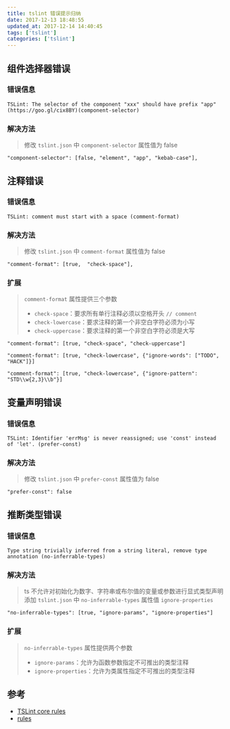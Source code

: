 ```yaml
---
title: tslint 错误提示归纳
date: 2017-12-13 18:48:55
updated_at: 2017-12-14 14:40:45
tags: ['tslint']
categories: ['tslint']
---
```


## 组件选择器错误
### 错误信息

```
TSLint: The selector of the component "xxx" should have prefix "app" (https://goo.gl/cix8BY)(component-selector)
```
### 解决方法    
>   修改 `tslint.json` 中 `component-selector` 属性值为 false
    
```
"component-selector": [false, "element", "app", "kebab-case"],
```

## 注释错误
### 错误信息

```
TSLint: comment must start with a space (comment-format)
```

### 解决方法
>   修改 `tslint.json` 中 `comment-format` 属性值为 false

```
"comment-format": [true,  "check-space"],  
```

### 扩展
>   `comment-format` 属性提供三个参数
>   *   `check-space`：要求所有单行注释必须以空格开头 `// comment`
>   *   `check-lowercase`：要求注释的第一个非空白字符必须为小写
>   *   `check-uppercase`：要求注释的第一个非空白字符必须是大写

```
"comment-format": [true, "check-space", "check-uppercase"]
```
```
"comment-format": [true, "check-lowercase", {"ignore-words": ["TODO", "HACK"]}]
```
```
"comment-format": [true, "check-lowercase", {"ignore-pattern": "STD\\w{2,3}\\b"}]
```

## 变量声明错误
### 错误信息

```
TSLint: Identifier 'errMsg' is never reassigned; use 'const' instead of 'let'. (prefer-const)
```

### 解决方法
>   修改 `tslint.json` 中 `prefer-const` 属性值为 false

```
"prefer-const": false
```

## 推断类型错误
### 错误信息

```
Type string trivially inferred from a string literal, remove type annotation (no-inferrable-types)
```

### 解决方法
>   ts 不允许对初始化为数字、字符串或布尔值的变量或参数进行显式类型声明
>   添加 `tslint.json` 中 `no-inferrable-types` 属性值 `ignore-properties`

```
"no-inferrable-types": [true, "ignore-params", "ignore-properties"]
```

### 扩展
>   `no-inferrable-types` 属性提供两个参数
>   *   `ignore-params`：允许为函数参数指定不可推出的类型注释
>   *   `ignore-properties`：允许为类属性指定不可推出的类型注释

## 参考
*   [TSLint core rules](https://palantir.github.io/tslint/rules/)
*   [rules](https://eslint.org/docs/rules/)


